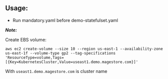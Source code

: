 Usage:
---

* Run mandatory.yaml before demo-statefulset.yaml


***Note:***

Create EBS volume:

```
aws ec2 create-volume --size 10 --region us-east-1 --availability-zone us-east-1f --volume-type gp2 --tag-specifications 'ResourceType=volume,Tags=[{Key=KubernetesCluster,Value=useast1.demo.magestore.com}]'
```

With ```useast1.demo.magestore.com``` is cluster name
